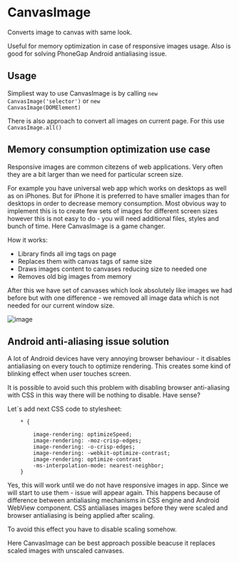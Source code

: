 CanvasImage
===========

Converts image to canvas with same look.

Useful for memory optimization in case of responsive images usage. Also is good for solving PhoneGap Android antialiasing issue.

Usage
-----

Simpliest way to use CanvasImage is by calling <code>new CanvasImage('selector')</code> or <code>new CanvasImage(DOMElement)</code>

There is also approach to convert all images on current page. For this use <code>CanvasImage.all()</code>

Memory consumption optimization use case
---

Responsive images are common citezens of web applications. Very often they are a bit larger than we need for particular screen size. 

For example you have universal web app which works on desktops as well as on iPhones. But for iPhone it is preferred to have smaller images than for desktops in order to decrease memory consumption. Most obvious way to  implement this is to create few sets of images for different screen sizes however this is not easy to do - you will need additional files, styles and bunch of time. Here CanvasImage is a game changer.

How it works: 

- Library finds all img tags on page
- Replaces them with canvas tags of same size
- Draws images content to canvases reducing size to needed one
- Removes old big images from memory

After this we have set of canvases which look absolutely like images we had before but with one difference - we removed all image data which is not needed for our current window size.


![image](http://pixelscommander.com/polygon/canvasimage/memory-consumption-diagramm.png)


Android anti-aliasing issue solution
---

A lot of Android devices have very annoying browser behaviour - it disables antialiasing on every touch to optimize rendering. This creates some kind of blinking effect when user touches screen.

It is possible to avoid such this problem with disabling browser anti-aliasing with CSS in this way there will be nothing to disable. Have sense?

Let`s add next CSS code to stylesheet:

		* {
    		
    		image-rendering: optimizeSpeed;
    		image-rendering: -moz-crisp-edges;
    		image-rendering: -o-crisp-edges;
    		image-rendering: -webkit-optimize-contrast;
    		image-rendering: optimize-contrast
    		-ms-interpolation-mode: nearest-neighbor;
		}

Yes, this will work until we do not have responsive images in app. Since we will start to use them - issue will appear again. This happens because of difference between antialiasing mechanisms in CSS engine and Android WebView component. CSS antialiases images before they were scaled and browser antialiasing is being applied after scaling.

To avoid this effect you have to disable scaling somehow.

Here CanvasImage can be best approach possible beacuse it replaces scaled images with unscaled canvases.